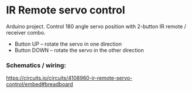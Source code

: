 # IR Remote servo control

Arduino project. Control 180 angle servo position with 2-button IR remote / receiver combo.

- Button UP – rotate the servo in one direction
- Button DOWN – rotate the servo in the other direction



### Schematics / wiring:

https://circuits.io/circuits/4108960-ir-remote-servo-control/embed#breadboard